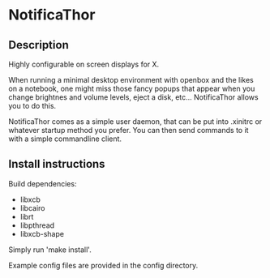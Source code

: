 NotificaThor
============

Description
-----------

Highly configurable on screen displays for X.


When running a minimal desktop environment with openbox and the likes
on a notebook, one might miss those fancy popups that appear when you
change brightnes and volume levels, eject a disk, etc...
NotificaThor allows you to do this.

NotificaThor comes as a simple user daemon, that can be put into .xinitrc
or whatever startup method you prefer.
You can then send commands to it with a simple commandline client.


Install instructions
--------------------

Build dependencies:
- libxcb
- libcairo
- librt
- libpthread
- libxcb-shape

Simply run 'make install'.


Example config files are provided in the config directory.
